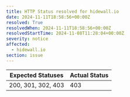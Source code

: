 ```yaml
---
title: HTTP Status resolved for hidewall.io
date: 2024-11-11T18:58:56+00:00Z
resolved: True
resolvedWhen: 2024-11-11T18:58:56+00:00Z
resolvedStartTime: 2024-11-08T11:28:04+00:00Z
severity: notice
affected:
  - hidewall.io
section: issue
---
```


| Expected Statuses | Actual Status  |
|-------------------|----------------|
| 200, 301, 302, 403 | 403 |
